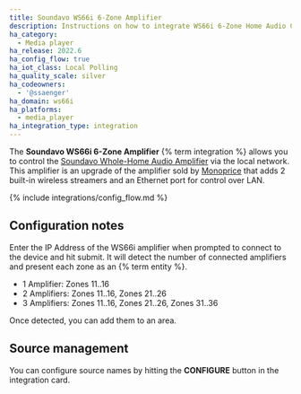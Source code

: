 ```yaml
---
title: Soundavo WS66i 6-Zone Amplifier
description: Instructions on how to integrate WS66i 6-Zone Home Audio Controller into Home Assistant.
ha_category:
  - Media player
ha_release: 2022.6
ha_config_flow: true
ha_iot_class: Local Polling
ha_quality_scale: silver
ha_codeowners:
  - '@ssaenger'
ha_domain: ws66i
ha_platforms:
  - media_player
ha_integration_type: integration
---
```


The **Soundavo WS66i 6-Zone Amplifier** {% term integration %} allows you to control the [Soundavo Whole-Home Audio Amplifier](https://www.soundavo.com/products/ws-66i) via the local network. This amplifier is an upgrade of the amplifier sold by [Monoprice](https://www.monoprice.com/product?p_id=10761) that adds 2 built-in wireless streamers and an Ethernet port for control over LAN.

{% include integrations/config_flow.md %}

## Configuration notes

Enter the IP Address of the WS66i amplifier when prompted to connect to the device and hit submit. It will detect the number of connected amplifiers and present each zone as an {% term entity %}.

- 1 Amplifier: Zones 11..16
- 2 Amplifiers: Zones 11..16, Zones 21..26
- 3 Amplifiers: Zones 11..16, Zones 21..26, Zones 31..36

Once detected, you can add them to an area.

## Source management

You can configure source names by hitting the **CONFIGURE** button in the integration card.
